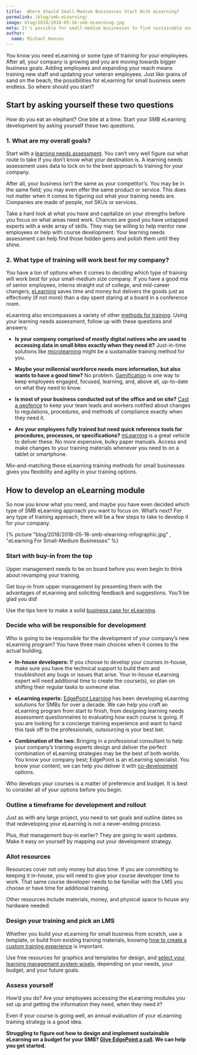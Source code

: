 ```yaml
---
title:  Where Should Small-Medium Businesses Start With eLearning?
permalink: /blog/smb-eLearning/
image: blog/2018/2018-05-16-smb-eLearning.jpg
meta: It's possible for small-medium businesses to find sustainable and affordable eLearning solutions to train employees. From assessment to ongoing audits, here's how to get started with eLearning for your SMB.
author:
  name: Michael Hansen 
---
```


You know you need eLearning or some type of training for your employees. After all, your company is growing and you are moving towards bigger business goals. Adding employees and expanding your reach means training new staff and updating your veteran employees. Just like grains of sand on the beach, the possibilities for eLearning for small business seem endless. So where should you start?

## Start by asking yourself these two questions

How do you eat an elephant? One bite at a time. Start your SMB eLearning development by asking yourself these two questions.

### 1. What are my overall goals?

Start with a [learning needs assessment](http://www.edgepointlearning.com/blog/training-needs-analysis). You can’t very well figure out what route to take if you don’t know what your destination is. A learning needs assessment uses data to lock on to the best approach to training for your company.

After all, your business isn’t the same as your competitor’s. You may be in the same field; you may even offer the same product or service. This does not matter when it comes to figuring out what your training needs are. Companies are made of people, not SKUs or services.

Take a hard look at what you have and capitalize on your strengths before you focus on what areas need work. Chances are good you have untapped experts with a wide array of skills. They may be willing to help mentor new employees or help with course development. Your learning needs assessment can help find those hidden gems and polish them until they shine.

### 2. What type of training will work best for my company?

You have a ton of options when it comes to deciding which type of training will work best for your small-medium size company. If you have a good mix of senior employees, interns straight out of college, and mid-career changers, [eLearning](https://www.edgepointlearning.com/blog/advantages-of-elearning/) saves time and money but delivers the goods just as effectively (if not more) than a day spent staring at a board in a conference room.

eLearning also encompasses a variety of other [methods for training](/blog/top-10-types-of-employee-training/). Using your learning needs assessment, follow up with these questions and answers:

*  <strong>Is your company comprised of mostly digital natives who are used to accessing data in small bites exactly when they need it?</strong> Just-in-time solutions like [microlearning](blog/microlearning/) might be a sustainable training method for you.

*  <strong>Maybe your millennial workforce needs more information, but also wants to have a good time?</strong> No problem. [Gamification](/blog/gamification-in-elearning/) is one way to keep employees engaged, focused, learning, and, above all, up-to-date on what they need to know.

*  <strong>Is most of your business conducted out of the office and on site?</strong> [Cast a geofence](/blog/geofencing/) to keep your team leads and workers notified about changes to regulations, procedures, and methods of compliance exactly when they need it.

*  <strong>Are your employees fully trained but need quick reference tools for procedures, processes, or specifications?</strong> [mLearning](/blog/what-is-mlearning/) is a great vehicle to deliver these. No more expensive, bulky paper manuals. Access and make changes to your training materials whenever you need to on a tablet or smartphone.

Mix-and-matching these eLearning training methods for small businesses gives you flexibility and agility in your training options.

## How to develop an eLearning module

So now you know what you need, and maybe you have even decided which type of SMB eLearning approach you want to focus on. What’s next? For any type of training approach, there will be a few steps to take to develop it for your company.

{% picture "blog/2018/2018-05-16-smb-elearning-infographic.jpg" , "eLearning For Small-Medium Businesses" %}

### Start with buy-in from the top

Upper management needs to be on board before you even begin to think about revamping your training.

Get buy-in from upper management by presenting them with the advantages of eLearning and soliciting feedback and suggestions. You’ll be glad you did!

Use the tips here to make a solid [business case for eLearning](/blog/business-case-for-elearning-development/).

### Decide who will be responsible for development

Who is going to be responsible for the development of your company’s new eLearning program? You have three main choices when it comes to the actual building.

*  <strong>In-house developers:</strong> If you choose to develop your courses in-house, make sure you have the technical support to build them and  troubleshoot any bugs or issues that arise. Your in-house eLearning expert will need additional time to create the course(s), so plan on shifting their regular tasks to someone else.

*  <strong>eLearning experts:</strong> [EdgePoint Learning](https://www.edgepointlearning.com/) has been developing eLearning solutions for SMBs for over a decade. We can help you craft an eLearning program from start to finish, from designing learning needs assessment questionnaires to evaluating how each course is going. If you are looking for a concierge training experience and want to hand this task off to the professionals, outsourcing is your best bet.

*  <strong>Combination of the two:</strong> Bringing in a professional consultant to help your company’s training experts design and deliver the perfect combination of eLearning strategies may be the best of both worlds. You know your company best; EdgePoint is an eLearning specialist. You know your content; we can help you deliver it with [co-development](https://www.edgepointlearning.com/co-development-services/) options.

Who develops your courses is a matter of preference and budget. It is best to consider all of your options before you begin.

### Outline a timeframe for development and rollout

Just as with any large project, you need to set goals and outline dates so that redeveloping your eLearning is not a never-ending process.

Plus, that management buy-in earlier? They are going to want updates. Make it easy on yourself by mapping out your development strategy.

### Allot resources

Resources cover not only money but also time. If you are committing to keeping it in-house, you will need to give your course developer time to work. That same course developer needs to be familiar with the LMS you choose or have time for additional training.

Other resources include materials, money, and physical space to house any hardware needed.

### Design your training and pick an LMS

Whether you build your eLearning for small business from scratch, use a template, or build from existing training materials, knowing [how to create a custom training experience](/blog/how-to-create-your-custom-elearning-course-with-25-free-tools/) is important.

Use free resources for graphics and templates for design, and [select your learning management system wisely](https://elearningindustry.com/choosing-lms-for-small-business-consider-5-things), depending on your needs, your budget, and your future goals.

### Assess yourself

How’d you do? Are your employees accessing the eLearning modules you set up and getting the information they need, when they need it?

Even if your course is going well, an annual evaluation of your eLearning training strategy is a good idea.

<strong>Struggling to figure out how to design and implement sustainable eLearning on a budget for your SMB? [Give EdgePoint a call](https://www.edgepointlearning.com/contact/). We can help you get started.</strong>
